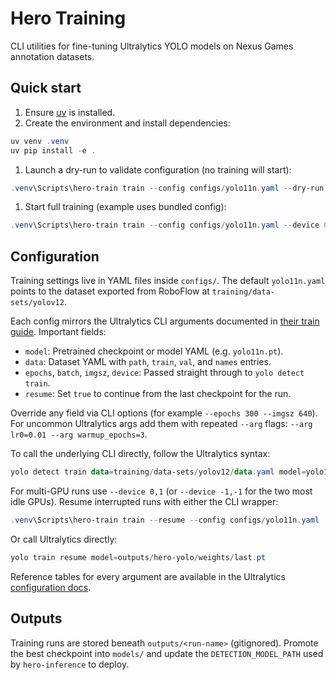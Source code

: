 # Hero Training

CLI utilities for fine-tuning Ultralytics YOLO models on Nexus Games annotation datasets.

## Quick start

1. Ensure [uv](https://github.com/astral-sh/uv) is installed.
1. Create the environment and install dependencies:

```powershell
uv venv .venv
uv pip install -e .
```

1. Launch a dry-run to validate configuration (no training will start):

```powershell
.venv\Scripts\hero-train train --config configs/yolo11n.yaml --dry-run
```

1. Start full training (example uses bundled config):

```powershell
.venv\Scripts\hero-train train --config configs/yolo11n.yaml --device 0
```

## Configuration

Training settings live in YAML files inside `configs/`. The default `yolo11n.yaml` points to the dataset exported from RoboFlow at `training/data-sets/yolov12`.

Each config mirrors the Ultralytics CLI arguments documented in [their train guide](https://docs.ultralytics.com/modes/train/). Important fields:

- `model`: Pretrained checkpoint or model YAML (e.g. `yolo11n.pt`).
- `data`: Dataset YAML with `path`, `train`, `val`, and `names` entries.
- `epochs`, `batch`, `imgsz`, `device`: Passed straight through to `yolo detect train`.
- `resume`: Set `true` to continue from the last checkpoint for the run.

Override any field via CLI options (for example `--epochs 300 --imgsz 640`). For uncommon Ultralytics args add them with repeated `--arg` flags: `--arg lr0=0.01 --arg warmup_epochs=3`.

To call the underlying CLI directly, follow the Ultralytics syntax:

```powershell
yolo detect train data=training/data-sets/yolov12/data.yaml model=yolo11n.pt epochs=100 imgsz=1280 batch=16 device=cuda:0
```

For multi-GPU runs use `--device 0,1` (or `--device -1,-1` for the two most idle GPUs). Resume interrupted runs with either the CLI wrapper:

```powershell
.venv\Scripts\hero-train train --resume --config configs/yolo11n.yaml
```

Or call Ultralytics directly:

```powershell
yolo train resume model=outputs/hero-yolo/weights/last.pt
```

Reference tables for every argument are available in the Ultralytics [configuration docs](https://docs.ultralytics.com/usage/cfg/).

## Outputs

Training runs are stored beneath `outputs/<run-name>` (gitignored). Promote the best checkpoint into `models/` and update the `DETECTION_MODEL_PATH` used by `hero-inference` to deploy.
